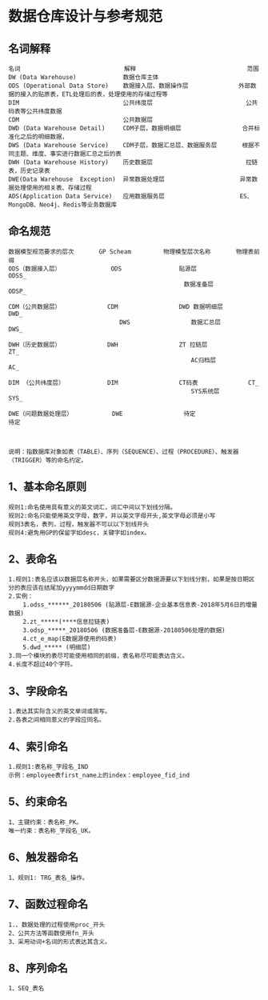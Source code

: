 # 数据仓库设计与参考规范
## 名词解释

	名词                             解释                               范围
	DW (Data Warehouse)             数据仓库主体	
	ODS (Operational Data Store)	数据接入层、数据操作层              外部数据的接入的贴原表，ETL处理后的表，处理使用的存储过程等
	DIM                             公共纬度层                          公共码表等公共纬度数据
	CDM                             公共数据层	
	DWD (Data Warehouse Detail)     CDM子层，数据明细层                 合并标准化之后的明细数据，
	DWS (Data Warehouse Service)	CDM子层，数据汇总层、数据服务层	    根据不同主题、维度、事实进行数据汇总之后的表
	DWH (Data Warehouse History)	历史数据层                          拉链表，历史记录表
	DWE(Data Warehouse  Exception)	异常数据处理层	                    异常数据处理使用的相关表、存储过程
	ADS(Application Data Service)	应用数据服务层	                    ES、MongoDB、Neo4j、Redis等业务数据库

	
## 命名规范
	数据模型规范要求的层次       GP Scheam         物理模型层次名称       物理表前缀
	ODS（数据接入层）              ODS                贴源层	            ODSS_
	                                                 数据准备层            ODSP_
														
	CDM（公共数据层）	           CDM	               DWD 数据明细层	     DWD_
			                       DWS                 数据汇总层	         DWS_
								   
	DWH（历史数据层）	           DWH	               ZT 拉链层	         ZT_
			                                           AC归档层	             AC_
														
	DIM （公共纬度层）	           DIM	               CT码表	             CT_
			                                           SYS系统层             SYS_
													   
	DWE（问题数据处理层）	       DWE	               待定                  待定
	
	
	
	说明：指数据库对象如表（TABLE）、序列（SEQUENCE）、过程（PROCEDURE）、触发器（TRIGGER）等的命名约定。
	
## 1、基本命名原则
	规则1:命名使用具有意义的英文词汇，词汇中间以下划线分隔。
	规则2:命名只能使用英文字母，数字，并以英文字母开头,英文字母必须是小写
	规则3表名，表列，过程，触发器不可以以下划线开头
	规则4:避免用GP的保留字如desc，关键字如index。
	
## 2、表命名
	1.规则1:表名应该以数据层名称开头，如果需要区分数据源要以下划线分割，如果是按日期区分的表应该在结尾加yyyymmdd日期数字
	2.实例： 
		1.odss_******_20180506 (贴源层-E数据源-企业基本信息表-2018年5月6日的增量数据)
		2.zt_*****(****信息拉链表)
		3.odsp_*****_20180506 (数据准备层-E数据源-20180506处理的数据)
		4.ct_e_map(E数据源使用的码表)
		5.dwd_***** (明细层)
	3.同一个模块的表尽可能使用相同的前缀，表名称尽可能表达含义。
	4.长度不超过40个字符。
	
	
## 3、字段命名	
	1.表达其实际含义的英文单词或简写。
	2.各表之间相同意义的字段应同名。	
	
## 4、索引命名
	1.规则1:表名称_字段名_IND
	示例：employee表first_name上的index：employee_fid_ind	
	
## 5、约束命名
	1、主键约束：表名称_PK。
	唯一约束：表名称_字段名_UK。
	
## 6、触发器命名
	1、规则1: TRG_表名_操作。
	
## 7、函数过程命名
	1.、数据处理的过程使用proc_开头
	2、公共方法等函数使用fn_开头
	3、采用动词+名词的形式表达其含义。
	
	
## 8、序列命名
	1、SEQ_表名
	
	
	
	
	
	
	
	
	
	
	
	
	
	